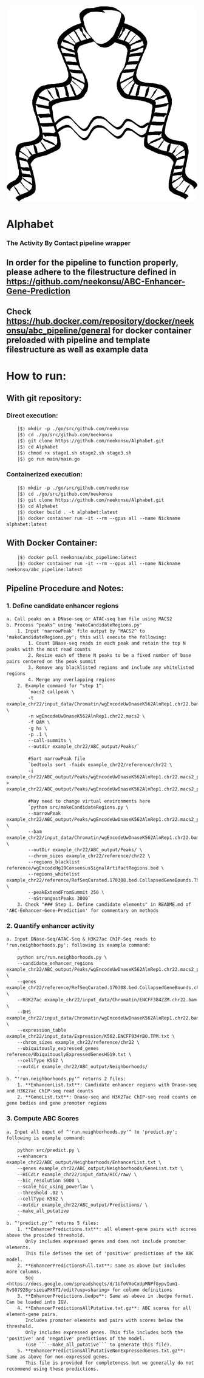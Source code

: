 ![Alphabet logo](hxxxdpi.png)
# Alphabet
###     The Activity By Contact pipeline wrapper
## In order for the pipeline to function properly, please adhere to the filestructure defined in https://github.com/neekonsu/ABC-Enhancer-Gene-Prediction
## Check https://hub.docker.com/repository/docker/neekonsu/abc_pipeline/general for docker container preloaded with pipeline and template filestructure as well as example data
# How to run:
## With git repository:
### Direct execution:
        |$⟩ mkdir -p ./go/src/github.com/neekonsu
        |$⟩ cd ./go/src/github.com/neekonsu
        |$⟩ git clone https://github.com/neekonsu/Alphabet.git
        |$⟩ cd Alphabet
        |$⟩ chmod +x stage1.sh stage2.sh stage3.sh
        |$⟩ go run main/main.go
### Containerized execution:
        |$⟩ mkdir -p ./go/src/github.com/neekonsu
        |$⟩ cd ./go/src/github.com/neekonsu
        |$⟩ git clone https://github.com/neekonsu/Alphabet.git
        |$⟩ cd Alphabet
        |$⟩ docker build . -t alphabet:latest
        |$⟩ docker container run -it --rm --gpus all --name Nickname alphabet:latest
## With Docker Container:
        |$⟩ docker pull neekonsu/abc_pipeline:latest
        |$⟩ docker container run -it --rm --gpus all --name Nickname neekonsu/abc_pipeline:latest
## Pipeline Procedure and Notes:
### 1. Define candidate enhancer regions
    a. Call peaks on a DNase-seq or ATAC-seq bam file using MACS2
    b. Process ^peaks^ using 'makeCandidateRegions.py'
        1. Input 'narrowPeak' file output by ^MACS2^ to 'makeCandidateRegions.py'; this will execute the following:
            1. Count DNase-seq reads in each peak and retain the top N peaks with the most read counts
            2. Resize each of these N peaks to be a fixed number of base pairs centered on the peak summit
            3. Remove any blacklisted regions and include any whitelisted regions
            4. Merge any overlapping regions
        2. Example command for ^step 1^:
            `macs2 callpeak \
            -t example_chr22/input_data/Chromatin/wgEncodeUwDnaseK562AlnRep1.chr22.bam \
            -n wgEncodeUwDnaseK562AlnRep1.chr22.macs2 \
            -f BAM \
            -g hs \
            -p .1 \
            --call-summits \
            --outdir example_chr22/ABC_output/Peaks/`

            #Sort narrowPeak file
            `bedtools sort -faidx example_chr22/reference/chr22 \
            -i example_chr22/ABC_output/Peaks/wgEncodeUwDnaseK562AlnRep1.chr22.macs2_peaks.narrowPeak > example_chr22/ABC_output/Peaks/wgEncodeUwDnaseK562AlnRep1.chr22.macs2_peaks.narrowPeak.sorted`

            #May need to change virtual environments here
            `python src/makeCandidateRegions.py \
            --narrowPeak example_chr22/ABC_output/Peaks/wgEncodeUwDnaseK562AlnRep1.chr22.macs2_peaks.narrowPeak.sorted \
            --bam example_chr22/input_data/Chromatin/wgEncodeUwDnaseK562AlnRep1.chr22.bam \
            --outDir example_chr22/ABC_output/Peaks/ \
            --chrom_sizes example_chr22/reference/chr22 \
            --regions_blacklist reference/wgEncodeHg19ConsensusSignalArtifactRegions.bed \
            --regions_whitelist example_chr22/reference/RefSeqCurated.170308.bed.CollapsedGeneBounds.TSS500bp.chr22.bed \
            --peakExtendFromSummit 250 \
            --nStrongestPeaks 3000`
        3. Check "### Step 1. Define candidate elements" in README.md of 'ABC-Enhancer-Gene-Prediction' for commentary on methods
### 2. Quantify enhancer activity
    a. Input DNase-Seq/ATAC-Seq & H3K27ac ChIP-Seq reads to 'run.neighborhoods.py'; following is example command:
        `
        python src/run.neighborhoods.py \
        --candidate_enhancer_regions example_chr22/ABC_output/Peaks/wgEncodeUwDnaseK562AlnRep1.chr22.macs2_peaks.narrowPeak.sorted.candidateRegions.bed \
        --genes example_chr22/reference/RefSeqCurated.170308.bed.CollapsedGeneBounds.chr22.bed \
        --H3K27ac example_chr22/input_data/Chromatin/ENCFF384ZZM.chr22.bam \
        --DHS example_chr22/input_data/Chromatin/wgEncodeUwDnaseK562AlnRep1.chr22.bam,example_chr22/input_data/Chromatin/wgEncodeUwDnaseK562AlnRep2.chr22.bam \
        --expression_table example_chr22/input_data/Expression/K562.ENCFF934YBO.TPM.txt \
        --chrom_sizes example_chr22/reference/chr22 \
        --ubiquitously_expressed_genes reference/UbiquitouslyExpressedGenesHG19.txt \
        --cellType K562 \
        --outdir example_chr22/ABC_output/Neighborhoods/ 
        `
    b. ^'run.neighborhoods.py'^ returns 2 files:
        1. **EnhancerList.txt**: Candidate enhancer regions with Dnase-seq and H3K27ac ChIP-seq read counts
        2. **GeneList.txt**: Dnase-seq and H3K27ac ChIP-seq read counts on gene bodies and gene promoter regions
### 3. Compute ABC Scores
    a. Input all ouput of ^'run.neighborhoods.py'^ to 'predict.py'; following is example command:
        `
        python src/predict.py \
        --enhancers example_chr22/ABC_output/Neighborhoods/EnhancerList.txt \
        --genes example_chr22/ABC_output/Neighborhoods/GeneList.txt \
        --HiCdir example_chr22/input_data/HiC/raw/ \
        --hic_resolution 5000 \
        --scale_hic_using_powerlaw \
        --threshold .02 \
        --cellType K562 \
        --outdir example_chr22/ABC_output/Predictions/ \
        --make_all_putative
        `
    b. ^'predict.py'^ returns 5 files:
        1. **EnhancerPredictions.txt**: all element-gene pairs with scores above the provided threshold.
           Only includes expressed genes and does not include promoter elements. 
           This file defines the set of 'positive' predictions of the ABC model.
        2. **EnhancerPredictionsFull.txt**: same as above but includes more columns. 
           See <https://docs.google.com/spreadsheets/d/1UfoVXoCxUpMNPfGypvIum1-RvS07928grsieiaPX67I/edit?usp=sharing> for column definitions
        3. **EnhancerPredictions.bedpe**: Same as above in .bedpe format. Can be loaded into IGV.
        4. **EnhancerPredictionsAllPutative.txt.gz**: ABC scores for all element-gene pairs. 
           Includes promoter elements and pairs with scores below the threshold. 
           Only includes expressed genes. This file includes both the 'positive' and 'negative' predictions of the model. 
           (use ```--make_all_putative``` to generate this file).
        5. **EnhancerPredictionsAllPutativeNonExpressedGenes.txt.gz**: Same as above for non-expressed genes. 
           This file is provided for completeness but we generally do not recommend using these predictions.
